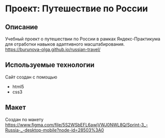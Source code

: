 # Проект: Путешествие по России

## Описание
Учебный проект о путешествии по России в рамках Яндекс-Практикума для отработки навыков адаптивного масштабирования. 
https://burunova-olga.github.io/russian-travel/

## Используемые технологии
Сайт создан с помощью 
- html5
- css3

## Макет
Создан по макету 
https://www.figma.com/file/5S2WSbEFL6awjVWJ0NWL8Q/Sprint-3_-Russia-_-desktop-mobile?node-id=28503%3A0



